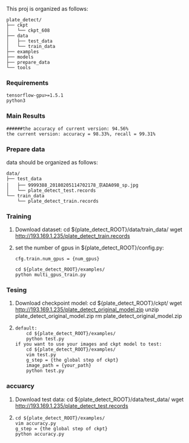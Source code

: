 This proj is organized as follows:

```
plate_detect/
├── ckpt
│   └── ckpt_608
├── data
│   ├── test_data
│   └── train_data
├── examples
├── models
├── prepare_data
└── tools
```

### Requirements
    tensorflow-gpu>=1.5.1
    python3

### Main Results
    ######the accuracy of current version: 94.56% 
    the current version: accuracy = 98.33%, recall = 99.31%

### Prepare data
data should be organized as follows:

```
data/
├── test_data
│   ├── 9999388_20180205114702178_京ADA098_sp.jpg
│   └── plate_detect_test.records
└── train_data
    └── plate_detect_train.records
```

### Training

1. Download dataset:
    cd ${plate_detect_ROOT}/data/train_data/
    wget http://193.169.1.235/plate_detect_train.records

2. set the number of gpus in ${plate_detect_ROOT}/config.py:

    ```
    cfg.train.num_gpus = {num_gpus}
    ```

    ```
    cd ${plate_detect_ROOT}/examples/
    python multi_gpus_train.py
    ```

### Tesing

1. Download checkpoint model:
    cd ${plate_detect_ROOT}/ckpt/
    wget http://193.169.1.235/plate_detect_original_model.zip
    unzip plate_detect_original_model.zip
    rm plate_detect_original_model.zip

2.
    ```
    default:
        cd ${plate_detect_ROOT}/examples/
        python test.py
    if you want to use your images and ckpt model to test:
        cd ${plate_detect_ROOT}/examples/
        vim test.py
        g_step = {the global step of ckpt}
        image_path = {your_path}
        python test.py
    ```

### accuarcy

1. Download test data:
    cd ${plate_detect_ROOT}/data/test_data/
    wget http://193.169.1.235/plate_detect_test.records

2.
    ```
    cd ${plate_detect_ROOT}/examples/
    vim accuracy.py
    g_step = {the global step of ckpt}
    python accuracy.py
    ```
